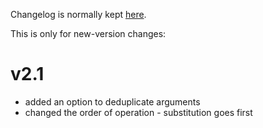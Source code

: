 Changelog is normally kept [here](https://github.com/Cervi-Robotics/interceptor/releases).

This is only for new-version changes:

# v2.1

* added an option to deduplicate arguments
* changed the order of operation - substitution goes first